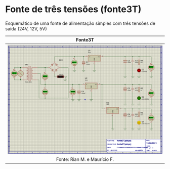# Fonte de três tensões (fonte3T)

Esquemático de uma fonte de alimentação simples com três tensões de saída (24V, 12V, 5V)

|  Fonte3T  |
| :-------: |
| ![Esquemático](https://github.com/tamanduabandeira/fonte3T/blob/main/fonte3T.png) |
| Fonte: Rian M. e Maurício F. |

